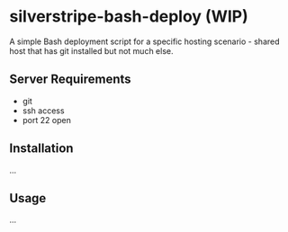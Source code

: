 # silverstripe-bash-deploy (WIP)

A simple Bash deployment script for a specific hosting scenario - shared host that has git installed but not much else.

## Server Requirements

* git 
* ssh access
* port 22 open

## Installation

...


## Usage

...
